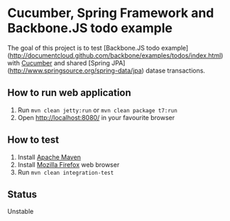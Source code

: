 # Cucumber, Spring Framework and Backbone.JS todo example

The goal of this project is to test [Backbone.JS todo example]
(http://documentcloud.github.com/backbone/examples/todos/index.html)
with [Cucumber](http://cukes.info/) and shared [Spring JPA]
(http://www.springsource.org/spring-data/jpa) datase transactions.

## How to run web application

1. Run `mvn clean jetty:run` or `mvn clean package t7:run`
2. Open [http://localhost:8080/](http://localhost:8080/) in your favourite browser

## How to test

1. Install [Apache Maven](http://maven.apache.org/)
2. Install [Mozilla Firefox](http://www.mozilla.org/firefox/new/) web browser
3. Run `mvn clean integration-test`

## Status

Unstable
